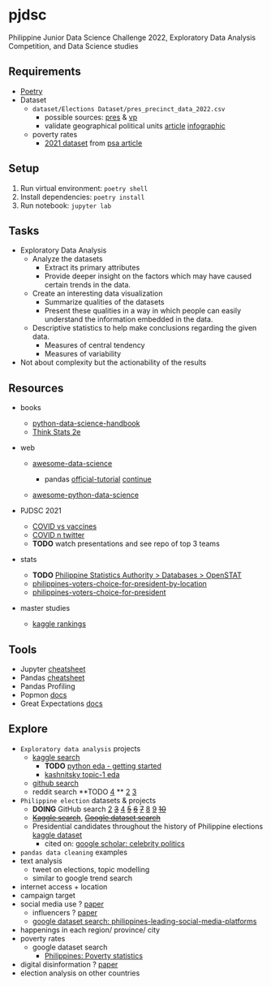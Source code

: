 # pjdsc
Philippine Junior Data Science Challenge 2022, Exploratory Data Analysis Competition, and Data Science studies



## Requirements

- [Poetry](https://python-poetry.org/docs/#installation)
- Dataset
  - `dataset/Elections Dataset/pres_precinct_data_2022.csv`
    - possible sources: [pres](https://figshare.com/articles/dataset/2022_Presidential_Elections_Data/19755469) & [vp](https://figshare.com/articles/dataset/2016_Philippine_vice-presidential_elections_precinct-level_data/3380116/1)
    - validate geographical political units [article](https://psa.gov.ph/classification/psgc/?q=psgc/luzon) [infographic](https://psa.gov.ph/classification/psgc/downloads/Q42021%20PSGC%20Infographics.PNG) 
  - poverty rates
    - [2021 dataset](https://data.humdata.org/dataset/philippines-poverty-statistics) from [psa article](https://psa.gov.ph/poverty-press-releases/nid/165535)



## Setup

1. Run virtual environment: `poetry shell`
2. Install dependencies: `poetry install`
3. Run notebook: `jupyter lab`



## Tasks

- Exploratory Data Analysis
  - Analyze the datasets
    - Extract its primary attributes
    - Provide deeper insight on the factors which may have caused
      certain trends in the data.
  - Create an interesting data visualization
    - Summarize qualities of the datasets
    - Present these qualities in a way in which people can easily understand the information embedded in the data.
  - Descriptive statistics to help make conclusions regarding the given data.
    - Measures of central tendency
    - Measures of variability
- Not about complexity but the actionability of the results



## Resources

- books
  - [python-data-science-handbook](https://jakevdp.github.io/PythonDataScienceHandbook/)
  - [Think Stats 2e](https://greenteapress.com/wp/think-stats-2e/)

- web
  - [awesome-data-science](https://github.com/academic/awesome-datascience)
    - pandas [official-tutorial](https://pandas.pydata.org/docs/getting_started/intro_tutorials/01_table_oriented.html)  [continue](https://pandas.pydata.org/docs/getting_started/intro_tutorials/07_reshape_table_layout.html)

  - [awesome-python-data-science](https://github.com/krzjoa/awesome-python-data-science)

- PJDSC 2021

  - [COVID vs vaccines](https://github.com/bullybutcher/PJDSC/blob/main/pjdscFINAL.pdf)
  - [COVID n twitter](https://github.com/tkmanabat/Philippine-Junior-Data-Science-Challenge)
  - **TODO** watch presentations and see repo of top 3 teams


- stats
  - **TODO**  [Philippine Statistics Authority > Databases > OpenSTAT](https://openstat.psa.gov.ph/)
  - [philippines-voters-choice-for-president-by-location](https://www.statista.com/statistics/1307769/philippines-voters-choice-for-president-by-location/)
  - [philippines-voters-choice-for-president](https://www.statista.com/statistics/1307754/philippines-voters-choice-for-president/)

- master studies


  - [kaggle rankings](https://www.kaggle.com/rankings?group=notebooks&page=1&pageSize=20)

  

## Tools

- Jupyter [cheatsheet](https://blogs.ubc.ca/advancedgis/files/2020/11/Jupyter_Cheatsheet.pdf)
- Pandas [cheatsheet](https://pandas.pydata.org/Pandas_Cheat_Sheet.pdf)
- Pandas Profiling
- Popmon [docs](https://popmon.readthedocs.io/)
- Great Expectations [docs](https://docs.greatexpectations.io/docs/)



## Explore

- `Exploratory data analysis` projects
  - [kaggle search](https://www.kaggle.com/search?q=exploratory+data+analysis)
    - **TODO** [python eda - getting started](https://www.kaggle.com/getting-started/173448)
    - [kashnitsky topic-1 eda](https://www.kaggle.com/code/kashnitsky/topic-1-exploratory-data-analysis-with-pandas)
  - [github search](https://github.com/search?q=exploratory+data+analysis)
  - reddit search **TODO [4](https://www.reddit.com/r/learnmachinelearning/comments/rv50th/exploratory_data_analysis/) ** [2](https://www.reddit.com/r/statistics/comments/m7110t/d_exploratory_data_analytics/) [3](https://www.reddit.com/r/datascience/comments/71g4zg/exploratory_data_analysis_book_recommendations/) 
- `Philippine election` datasets & projects 
  - **DOING** GitHub search [2](https://github.com/gpesleta/elections) [~~3~~](https://github.com/macoymejia/election_returns_philippines_2016) [4](https://github.com/avsolatorio/philippine-elections-2022) [~~5~~](https://github.com/daison12006013/the-2022-philippine-election-data) [~~6~~](https://github.com/mwdavids/2016-Philippines-Presidential-Map) [~~7~~](https://github.com/parkrain21/2022-PH-Elections) [8](https://github.com/oonrezak/election2019) [9](https://github.com/mgbgarcia/ph_vp_projections) [~~10~~](https://github.com/AstroMC98/GMA-Eleksyon-2022-Data)
  - [~~Kaggle search~~](https://www.kaggle.com/search?q=philippine+election), [~~Google dataset search~~](https://datasetsearch.research.google.com/search?src=0&query=philippine%20election&docid=L2cvMTFyczJubHk0NA%3D%3D)
  - Presidential candidates throughout the history of Philippine elections [kaggle dataset](https://www.kaggle.com/datasets/abeperez/ph-presidential-elections) 
    - cited on: [google scholar: celebrity politics](https://scholar.google.com/scholar?q=%22philippine%20presidential%20elections%22) 
- `pandas data cleaning` examples
- text analysis
  - tweet on elections, topic modelling
  - similar to google trend search
- internet access + location
- campaign target
- social media use ? [paper](https://medienorge.uib.no/files/Eksterne_pub/Pew-Research-Center_Global-Tech-Social-Media-Use_2018.06.19.pdf)
  - influencers ? [paper](https://ijoc.org/index.php/ijoc/article/viewFile/9615/2634) 
  - [google dataset search: philippines-leading-social-media-platforms](https://www.statista.com/statistics/1127983/philippines-leading-social-media-platforms/)
- happenings in each region/ province/ city
- poverty rates
  - google dataset search
    - [Philippines: Poverty statistics](https://data.humdata.org/dataset/philippines-poverty-statistics#)
- digital disinformation ? [paper](https://www.academia.edu/40190235/Tracking_Digital_Disinformation_in_the_2019_Philippine_Midterm_Election?from=cover_page)
- election analysis on other countries
